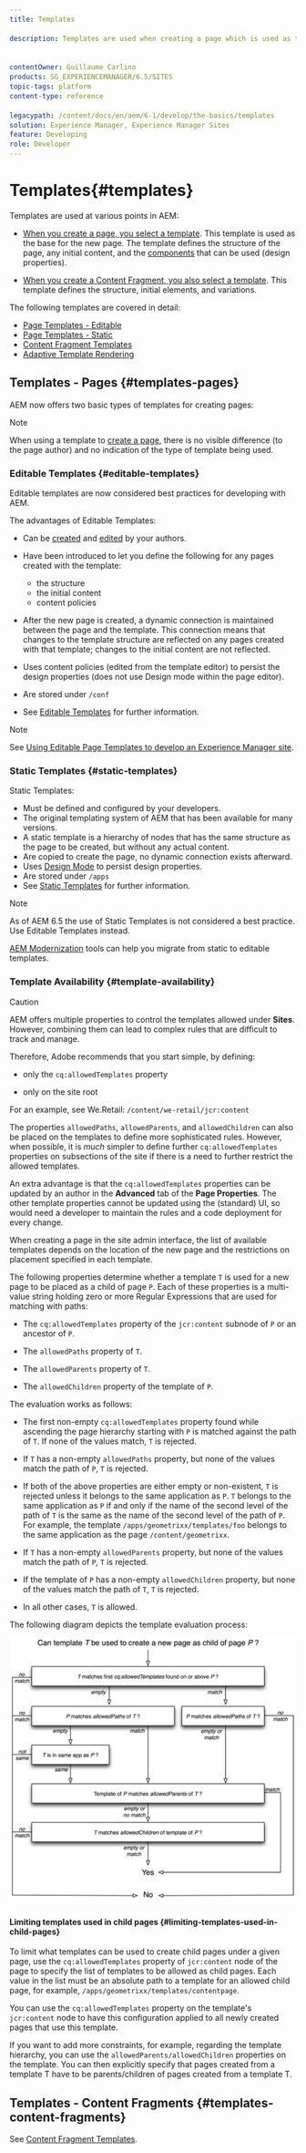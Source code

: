 ```yaml
---
title: Templates

description: Templates are used when creating a page which is used as the base for the new page.


contentOwner: Guillaume Carlino
products: SG_EXPERIENCEMANAGER/6.5/SITES
topic-tags: platform
content-type: reference

legacypath: /content/docs/en/aem/6-1/develop/the-basics/templates
solution: Experience Manager, Experience Manager Sites
feature: Developing
role: Developer
---
```

# Templates{#templates}

Templates are used at various points in AEM:

* [When you create a page, you select a template](#templates-pages). This template is used as the base for the new page. The template defines the structure of the page, any initial content, and the [components](/help/sites-authoring/default-components.md) that can be used (design properties).

* [When you create a Content Fragment, you also select a template](#templates-content-fragments). This template defines the structure, initial elements, and variations.

The following templates are covered in detail:

* [Page Templates - Editable](/help/sites-developing/page-templates-editable.md)
* [Page Templates - Static](/help/sites-developing/page-templates-static.md)
* [Content Fragment Templates](/help/sites-developing/content-fragment-templates.md)
* [Adaptive Template Rendering](/help/sites-developing/templates-adaptive-rendering.md)

## Templates - Pages {#templates-pages}

AEM now offers two basic types of templates for creating pages:

>[!NOTE]
>
>When using a template to [create a page](/help/sites-authoring/managing-pages.md#creating-a-new-page), there is no visible difference (to the page author) and no indication of the type of template being used.

### Editable Templates {#editable-templates}

Editable templates are now considered best practices for developing with AEM.

The advantages of Editable Templates:

* Can be [created](/help/sites-authoring/templates.md#creating-a-new-template-template-author) and [edited](/help/sites-authoring/templates.md#editing-a-template-structure-template-author) by your authors.

* Have been introduced to let you define the following for any pages created with the template:

    * the structure
    * the initial content
    * content policies

* After the new page is created, a dynamic connection is maintained between the page and the template. This connection means that changes to the template structure are reflected on any pages created with that template; changes to the initial content are not reflected.
* Uses content policies (edited from the template editor) to persist the design properties (does not use Design mode within the page editor).
* Are stored under `/conf`
* See [Editable Templates](/help/sites-developing/page-templates-editable.md) for further information.

>[!NOTE]
>
>See [Using Editable Page Templates to develop an Experience Manager site](https://experienceleague.adobe.com/docs/experience-manager-learn/sites/page-authoring/template-editor-feature-video-use.html).

### Static Templates {#static-templates}

Static Templates:

* Must be defined and configured by your developers.
* The original templating system of AEM that has been available for many versions.
* A static template is a hierarchy of nodes that has the same structure as the page to be created, but without any actual content.
* Are copied to create the page, no dynamic connection exists afterward.
* Uses [Design Mode](/help/sites-authoring/default-components-designmode.md) to persist design properties.
* Are stored under `/apps`
* See [Static Templates](/help/sites-developing/page-templates-static.md) for further information.

>[!NOTE]
>
>As of AEM 6.5 the use of Static Templates is not considered a best practice. Use Editable Templates instead.
>
>[AEM Modernization](modernization-tools.md) tools can help you migrate from static to editable templates.

### Template Availability {#template-availability}

>[!CAUTION]
>
>AEM offers multiple properties to control the templates allowed under **Sites**. However, combining them can lead to complex rules that are difficult to track and manage.
>
>Therefore, Adobe recommends that you start simple, by defining:
>
>* only the `cq:allowedTemplates` property
>
>* only on the site root
>
>For an example, see We.Retail: `/content/we-retail/jcr:content`
>
>The properties `allowedPaths`, `allowedParents`, and `allowedChildren` can also be placed on the templates to define more sophisticated rules. However, when possible, it is *much* simpler to define further `cq:allowedTemplates` properties on subsections of the site if there is a need to further restrict the allowed templates.
>
>An extra advantage is that the `cq:allowedTemplates` properties can be updated by an author in the **Advanced** tab of the **Page Properties**. The other template properties cannot be updated using the (standard) UI, so would need a developer to maintain the rules and a code deployment for every change.

When creating a page in the site admin interface, the list of available templates depends on the location of the new page and the restrictions on placement specified in each template.

The following properties determine whether a template `T` is used for a new page to be placed as a child of page `P`. Each of these properties is a multi-value string holding zero or more Regular Expressions that are used for matching with paths:

* The `cq:allowedTemplates` property of the `jcr:content` subnode of `P` or an ancestor of `P`.

* The `allowedPaths` property of `T`.

* The `allowedParents` property of `T`.

* The `allowedChildren` property of the template of `P`.

The evaluation works as follows:

* The first non-empty `cq:allowedTemplates` property found while ascending the page hierarchy starting with `P` is matched against the path of `T`. If none of the values match, `T` is rejected.

* If `T` has a non-empty `allowedPaths` property, but none of the values match the path of `P`, `T` is rejected.

* If both of the above properties are either empty or non-existent, `T` is rejected unless it belongs to the same application as `P`. `T` belongs to the same application as `P` if and only if the name of the second level of the path of `T` is the same as the name of the second level of the path of `P`. For example, the template `/apps/geometrixx/templates/foo` belongs to the same application as the page `/content/geometrixx`.

* If `T` has a non-empty `allowedParents` property, but none of the values match the path of `P`, `T` is rejected.

* If the template of `P` has a non-empty `allowedChildren` property, but none of the values match the path of `T`, `T` is rejected.

* In all other cases, `T` is allowed.

The following diagram depicts the template evaluation process:

![chlimage_1-176](assets/chlimage_1-176.png)

#### Limiting templates used in child pages {#limiting-templates-used-in-child-pages}

To limit what templates can be used to create child pages under a given page, use the `cq:allowedTemplates` property of `jcr:content` node of the page to specify the list of templates to be allowed as child pages. Each value in the list must be an absolute path to a template for an allowed child page, for example, `/apps/geometrixx/templates/contentpage`.

You can use the `cq:allowedTemplates` property on the template's  `jcr:content` node to have this configuration applied to all newly created pages that use this template.

If you want to add more constraints, for example, regarding the template hierarchy, you can use the `allowedParents/allowedChildren` properties on the template. You can then explicitly specify that pages created from a template T have to be parents/children of pages created from a template T.

## Templates - Content Fragments {#templates-content-fragments}

See [Content Fragment Templates](/help/sites-developing/content-fragment-templates.md).
